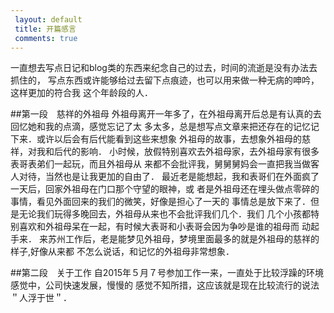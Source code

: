 ```yaml
---
 layout: default
 title: 开篇感言 
 comments: true
---
```


一直想去写点日记和blog类的东西来纪念自己的过去，时间的流逝是没有办法去抓住的，
写点东西或许能够给过去留下点痕迹，也可以用来做一种无病的呻吟，这样更加的符合我
这个年龄段的人．


##第一段　慈祥的外祖母
外祖母离开一年多了，在外祖母离开后总是有认真的去回忆她和我的点滴，感觉忘记了太
多太多，总是想写点文章来把还存在的记忆记下来．或许以后会有后代能看到这些来想象
外祖母的故事，去想象外祖母的慈祥，对我和后代的影响．
小时候，放假特别喜欢去外祖母家，去外祖母家有很多表哥表弟们一起玩，而且外祖母从
来都不会批评我，舅舅舅妈会一直把我当做客人对待，当然也是让我更加的自由了．
最近老是能想起，我和表哥们在外面疯了一天后，回家外祖母在门口那个守望的眼神，或
者是外祖母还在埋头做点零碎的事情，看见外面回来的我们的微笑，好像是担心了一天的
事情总是放下来了．但是无论我们玩得多晚回去，外祖母从来也不会批评我们几个．我们
几个小孩都特别喜欢和外祖母呆在一起，有时候大表哥和小表哥会因为争吵是谁的祖母而
动起手来．
来苏州工作后，老是能梦见外祖母，梦境里面最多的就是外祖母的慈祥的样子,好像从来都
不怎么说话，和记忆的外祖母非常想象．

##第二段　关于工作
自2015年５月７号参加工作一来，一直处于比较浮躁的环境感觉中，公司快速发展，慢慢的
感觉不知所措，这应该就是现在比较流行的说法＂人浮于世＂．

